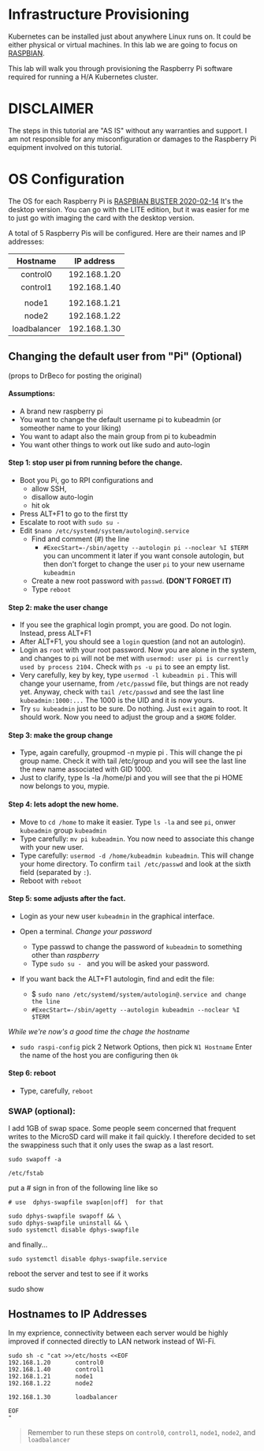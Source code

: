 # Infrastructure Provisioning

Kubernetes can be installed just about anywhere Linux runs on. It could be either physical or virtual machines. In this lab we are going to focus on [RASPBIAN](https://www.raspberrypi.org/downloads/raspbian/).

This lab will walk you through provisioning the Raspberry Pi software required for running a H/A Kubernetes cluster. 

# DISCLAIMER
The steps in this tutorial are "AS IS" without any warranties and support.
I am not responsible for any misconfiguration or damages to the Raspberry Pi equipment involved on this tutorial.


# OS Configuration

The OS for each Raspberry Pi is [RASPBIAN BUSTER 2020-02-14](https://downloads.raspberrypi.org/raspbian/images/raspbian-2020-02-14/2020-02-13-raspbian-buster.zip) It's the desktop version. You can go with the LITE edition, but it was easier for me to just go with imaging the card with the desktop version.

A total of 5 Raspberry Pis will be configured. Here are their names and IP addresses:

| Hostname    | IP address    |             
|:-----------:|:-------------:|              
| control0    | 192.168.1.20  |             
| control1    | 192.168.1.40  |
|             |               |
| node1       | 192.168.1.21  |
| node2       | 192.168.1.22  |
| loadbalancer| 192.168.1.30  |


## Changing the default user from "Pi" (Optional) 
(props to DrBeco for posting the original)
#### Assumptions:
* A brand new raspberry pi
* You want to change the default username pi to kubeadmin (or someother name to your liking)
* You want to adapt also the main group from pi to kubeadmin
* You want other things to work out like sudo and auto-login
 
#### Step 1: stop user pi from running before the change.
* Boot you Pi, go to RPI configurations and
    * allow SSH,
    * disallow auto-login
    * hit ok
* Press ALT+F1 to go to the first tty
* Escalate to root with ```sudo su -```
* Edit ```$nano /etc/systemd/system/autologin@.service```
    * Find and comment (#) the line
        * ``` #ExecStart=-/sbin/agetty --autologin pi --noclear %I $TERM ```
        you can uncomment it later if you want console autologin, but then don't forget to change the user ```pi``` to your new username ```kubeadmin```
    * Create a new root password with ```passwd```. **(DON'T FORGET IT)**
    * Type ```reboot```
#### Step 2: make the user change
* If you see the graphical login prompt, you are good. Do not login. Instead, press ALT+F1 
* After ALT+F1, you should see a ```login``` question (and not an autologin).
* Login as ```root``` with your root password. Now you are alone in the system, and changes to ```pi``` will not be met with ```usermod: user pi is currently used by process 2104.``` Check with ```ps -u pi``` to see an empty list.
* Very carefully, key by key, type ```usermod -l kubeadmin pi``` . This will change your username, from ```/etc/passwd``` file, but things are not ready yet. Anyway, check with ```tail /etc/passwd``` and see the last line ```kubeadmin:1000:...``` The 1000 is the UID and it is now yours.
* Try ```su kubeadmin``` just to be sure. Do nothing. Just ```exit``` again to root. It should work. Now you need to adjust the group and a ```$HOME``` folder.
#### Step 3: make the group change
* Type, again carefully, groupmod -n mypie pi . This will change the pi group name. Check it with tail /etc/group and you will see the last line the new name associated with GID 1000.
* Just to clarify, type ls -la /home/pi and you will see that the pi HOME now belongs to you, mypie.
#### Step 4: lets adopt the new home.
* Move to ```cd /home``` to make it easier. Type ```ls -la``` and see ```pi```, onwer ```kubeadmin``` group ```kubeadmin```
* Type carefully: ```mv pi kubeadmin```. You now need to associate this change with your new user.
* Type carefully: ```usermod -d /home/kubeadmin kubeadmin```. This will change your home directory. To confirm ```tail /etc/passwd``` and look at the sixth field (separated by ```:```).
* Reboot with ```reboot```
#### Step 5: some adjusts after the fact.
* Login as your new user ```kubeadmin``` in the graphical interface.
* Open a terminal.
*Change your password*
  * Type passwd to change the password of ```kubeadmin``` to something other than *raspberry*
  * Type ```sudo su - ``` and you will be asked your password.

* If you want back the ALT+F1 autologin, find and edit the file:
    * $ ```sudo nano /etc/systemd/system/autologin@.service and change the line```
    * ```#ExecStart=-/sbin/agetty --autologin kubeadmin --noclear %I $TERM```

*While we're now's a good time the chage the hostname*
  * ```sudo raspi-config``` pick 2 Network Options, then pick ```N1 Hostname``` Enter the name of the host you are configuring then ```Ok```

#### Step 6: reboot
* Type, carefully, ```reboot```


### SWAP (optional):
I add 1GB of swap space.
Some people seem concerned that frequent writes to the MicroSD card will make it fail quickly. I therefore decided to set the swappiness such that it only uses the swap as a last resort.

```
sudo swapoff -a
```
```
/etc/fstab
```
put a # sign in fron of the following line like so
```
# use  dphys-swapfile swap[on|off]  for that
```

```
sudo dphys-swapfile swapoff && \
sudo dphys-swapfile uninstall && \
sudo systemctl disable dphys-swapfile
```
and finally...
```
sudo systemctl disable dphys-swapfile.service
```
reboot the server and test to see if it works

sudo show
## Hostnames to IP Addresses

In my exprience, connectivity between each server would be highly improved if connected directly to LAN network instead of Wi-Fi.

```
sudo sh -c "cat >>/etc/hosts <<EOF
192.168.1.20       control0
192.168.1.40       control1
192.168.1.21       node1
192.168.1.22       node2

192.168.1.30       loadbalancer

EOF
"
```

> Remember to run these steps on `control0`, `control1`, `node1`, `node2`, and `loadbalancer`
